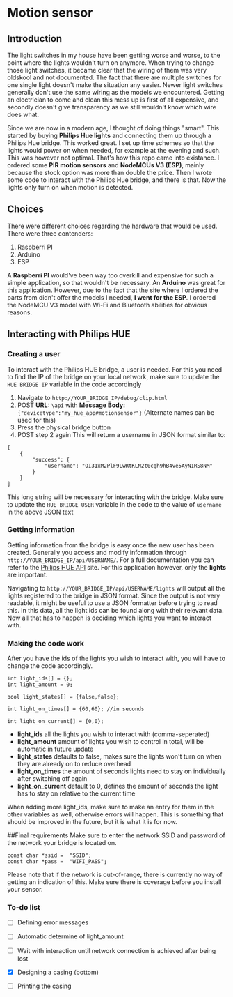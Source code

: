 # Motion sensor
## Introduction
The light switches in my house have been getting worse and worse, to the point where the lights wouldn't turn on anymore. When trying to change those light switches, it became clear that the wiring of them was very oldskool and not documented. The fact that there are multiple switches for one single light doesn't make the situation any easier. Newer light switches generally don't use the same wiring as the models we encountered. Getting an electrician to come and clean this mess up is first of all expensive, and secondly doesn't give transparency as we still wouldn't know which wire does what. 

Since we are now in a modern age, I thought of doing things "smart". This started by buying **Philips Hue lights** and connecting them up through a Philips Hue bridge. This worked great. I set up time schemes so that the lights would power on when needed, for example at the evening and such. This was however not optimal. That's how this repo came into existance. I ordered some **PIR motion sensors** and **NodeMCUs V3 (ESP)**, mainly because the stock option was more than double the price. Then I wrote some code to interact with the Philips Hue bridge, and there is that. Now the lights only turn on when motion is detected.

## Choices
There were different choices regarding the hardware that would be used. There were three contenders:
1. Raspberri PI
2. Arduino
3. ESP

A **Raspberri PI** would've been way too overkill and expensive for such a simple application, so that wouldn't be necessary.
An **Arduino** was great for this application. However, due to the fact that the site where I ordered the parts from didn't offer the models I needed, **I went for the ESP**. I ordered the NodeMCU V3 model with Wi-Fi and Bluetooth abilities for obvious reasons.

## Interacting with Philips HUE
### Creating a user
To interact with the Philips HUE bridge, a user is needed. 
For this you need to find the IP of the bridge on your local network, make sure to update the `HUE BRIDGE IP` variable in the code accordingly
1. Navigate to `http://YOUR_BRIDGE_IP/debug/clip.html`
2. POST **URL:** `\api` with **Message Body:** `{"devicetype":"my_hue_app#motionsensor"}` (Alternate names can be used for this)
4. Press the physical bridge button 
5. POST step 2 again
This will return a username in JSON format similar to:
```
[
    {
        "success": {
            "username": "OI31xM2PlF9LwRtKLN2t0cgh9hB4ve5AyN1RS8NM"
        }
    }
]
```
This long string will be necessary for interacting with the bridge. Make sure to update the `HUE BRIDGE USER` variable in the code to the value of `username` in the above JSON text

### Getting information
Getting information from the bridge is easy once the new user has been created.
Generally you access and modify information through `http://YOUR_BRIDGE_IP/api/USERNAME/`. For a full documentation you can refer to the [Philips HUE API](https://developers.meethue.com/develop/hue-api-v2/api-reference/) site. For this application however, only the **lights** are important.

Navigating to `http://YOUR_BRIDGE_IP/api/USERNAME/lights` will output all the lights registered to the bridge in JSON format. Since the output is not very readable, it might be useful to use a JSON formatter before trying to read this. In this data, all the light ids can be found along with their relevant data. Now all that has to happen is deciding which lights you want to interact with.

### Making the code work
After you have the ids of the lights you wish to interact with, you will have to change the code accordingly.
```
int light_ids[] = {};
int light_amount = 0;

bool light_states[] = {false,false};

int light_on_times[] = {60,60}; //in seconds

int light_on_current[] = {0,0};

```
- **light_ids**           all the lights you wish to interact with (comma-seperated)
- **light_amount**        amount of lights you wish to control in total, will be automatic in future update
- **light_states**        defaults to false, makes sure the lights won't turn on when they are already on to reduce overhead
- **light_on_times**      the amount of seconds lights need to stay on individually after switching off again
- **light_on_current**    default to 0, defines the amount of seconds the light has to stay on relative to the current time

When adding more light_ids, make sure to make an entry for them in the other variables as well, otherwise errors will happen. This is something that should be improved in the future, but it is what it is for now.

##Final requirements
Make sure to enter the network SSID and password of the network your bridge is located on.
```
const char *ssid =  "SSID";  
const char *pass =  "WIFI_PASS";
```
Please note that if the network is out-of-range, there is currently no way of getting an indication of this. Make sure there is coverage before you install your sensor.

### To-do list
- [ ] Defining error messages
- [ ] Automatic determine of light_amount
- [ ] Wait with interaction until network connection is achieved after being lost
- [X] Designing a casing (bottom)
- [ ] Printing the casing


